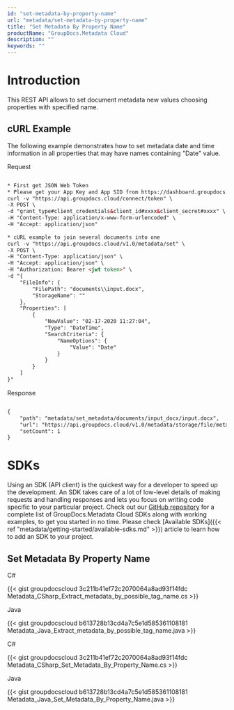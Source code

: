 ```yaml
---
id: "set-metadata-by-property-name"
url: "metadata/set-metadata-by-property-name"
title: "Set Metadata By Property Name"
productName: "GroupDocs.Metadata Cloud"
description: ""
keywords: ""
---
```







# Introduction #

This REST API allows to set document metadata new values choosing properties with specified name.

## cURL Example ##

The following example demonstrates how to set metadata date and time information in all properties that may have names containing "Date" value.


 Request

```html 

* First get JSON Web Token
* Please get your App Key and App SID from https://dashboard.groupdocs.cloud/#/apps. Kindly place App Key in "client_secret" and App SID in "client_id" argument.
curl -v "https://api.groupdocs.cloud/connect/token" \
-X POST \
-d "grant_type#client_credentials&client_id#xxxx&client_secret#xxxx" \
-H "Content-Type: application/x-www-form-urlencoded" \
-H "Accept: application/json"
   
* cURL example to join several documents into one
curl -v "https://api.groupdocs.cloud/v1.0/metadata/set" \
-X POST \
-H "Content-Type: application/json" \
-H "Accept: application/json" \
-H "Authorization: Bearer <jwt token>" \
-d "{
    "FileInfo": {
        "FilePath": "documents\\input.docx",
        "StorageName": ""
    },
    "Properties": [
        {
            "NewValue": "02-17-2020 11:27:04",
            "Type": "DateTime",
            "SearchCriteria": {
                "NameOptions": {
                    "Value": "Date"
                }
            }
        }
    ]
}"

 ```


 Response

```html 

{
    "path": "metadata/set_metadata/documents/input_docx/input.docx",
    "url": "https://api.groupdocs.cloud/v1.0/metadata/storage/file/metadata/set_metadata/documents/input_docx/input.docx",
    "setCount": 1
}

 ```



# SDKs #

Using an SDK (API client) is the quickest way for a developer to speed up the development. An SDK takes care of a lot of low-level details of making requests and handling responses and lets you focus on writing code specific to your particular project. Check out our [GitHub repository](https://github.com/groupdocs-metadata-cloud) for a complete list of GroupDocs.Metadata Cloud SDKs along with working examples, to get you started in no time. Please check [Available SDKs]({{< ref "metadata/getting-started/available-sdks.md" >}}) article to learn how to add an SDK to your project.

## Set Metadata By Property Name ##


 C#



{{< gist groupdocscloud 3c211b41ef72c2070064a8ad93f14fdc Metadata_CSharp_Extract_metadata_by_possible_tag_name.cs >}}





 Java




{{< gist groupdocscloud b613728b13cd4a7c5e1d585361108181 Metadata_Java_Extract_metadata_by_possible_tag_name.java >}}





 C#



{{< gist groupdocscloud 3c211b41ef72c2070064a8ad93f14fdc Metadata_CSharp_Set_Metadata_By_Property_Name.cs >}}





 Java




{{< gist groupdocscloud b613728b13cd4a7c5e1d585361108181 Metadata_Java_Set_Metadata_By_Property_Name.java >}}




